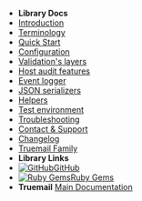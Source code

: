 - **Library Docs**
- [Introduction](introduction)
- [Terminology](terminology)
- [Quick Start](quick-start)
- [Configuration](configuration)
- [Validation's layers](validations-layers)
- [Host audit features](host-audit-features)
- [Event logger](event-logger)
- [JSON serializers](json-serializers)
- [Helpers](helpers)
- [Test environment](test-environment)
- [Troubleshooting](troubleshooting)
- [Contact & Support](contact-support)
- [Changelog](changelog)
- [Truemail Family](truemail-family)
- **Library Links**
- [![GitHub](https://icongr.am/devicon/github-original.svg?color=808080&size=16)GitHub](https://github.com/truemail-rb/truemail)
- [![Ruby Gems](https://icongr.am/devicon/ruby-plain.svg?color=808080&size=16)Ruby Gems](https://rubygems.org/gems/truemail)
- **Truemail**
[Main Documentation](https://truemail-rb.org ':target=_self')
